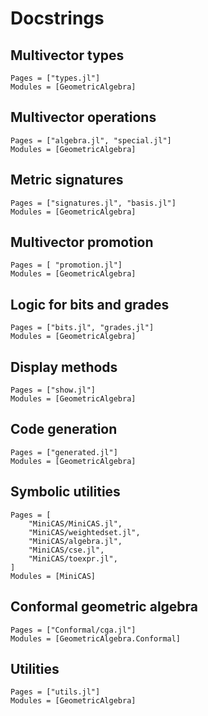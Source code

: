 # Docstrings

## Multivector types

```@autodocs
Pages = ["types.jl"]
Modules = [GeometricAlgebra]
```

## Multivector operations

```@autodocs
Pages = ["algebra.jl", "special.jl"]
Modules = [GeometricAlgebra]
```

## Metric signatures

```@autodocs
Pages = ["signatures.jl", "basis.jl"]
Modules = [GeometricAlgebra]
```

## Multivector promotion

```@autodocs
Pages = [ "promotion.jl"]
Modules = [GeometricAlgebra]
```

## Logic for bits and grades

```@autodocs
Pages = ["bits.jl", "grades.jl"]
Modules = [GeometricAlgebra]
```
## Display methods

```@autodocs
Pages = ["show.jl"]
Modules = [GeometricAlgebra]
```

## Code generation

```@autodocs
Pages = ["generated.jl"]
Modules = [GeometricAlgebra]
```

## Symbolic utilities

```@autodocs
Pages = [
	"MiniCAS/MiniCAS.jl",
	"MiniCAS/weightedset.jl",
	"MiniCAS/algebra.jl",
	"MiniCAS/cse.jl",
	"MiniCAS/toexpr.jl",
]
Modules = [MiniCAS]
```

## Conformal geometric algebra

```@autodocs
Pages = ["Conformal/cga.jl"]
Modules = [GeometricAlgebra.Conformal]
```

## Utilities

```@autodocs
Pages = ["utils.jl"]
Modules = [GeometricAlgebra]
```